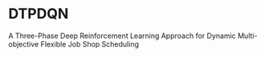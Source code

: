 # DTPDQN
 A Three-Phase Deep Reinforcement Learning Approach for Dynamic Multi-objective Flexible Job Shop Scheduling
